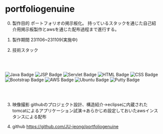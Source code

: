 # portfoliogenuine
0. 製作目的
   ポートフォリオの掲示板化。 持っているスタックを通じた自己紹介用掲示板製作とawsを通じた配布過程まで進行する。



1. 製作期間
   231106~231109(実施中)



2. 技術スタック
   <!DOCTYPE html>
<html lang="en">
<head>
    <meta charset="UTF-8">
    <meta name="viewport" content="width=device-width, initial-scale=1.0">
</head>
<body>
   
   <br><br>

<!-- Java Badge -->
   <img src="https://img.shields.io/badge/Java-007396?style=for-the-badge&logo=java&logoColor=white" alt="Java Badge">

<!-- JSP Badge -->
   <img src="https://img.shields.io/badge/JSP-FF0000?style=for-the-badge&logoColor=white" alt="JSP Badge">

<!-- Servlet Badge -->
   <img src="https://img.shields.io/badge/Servlet-00B2A9?style=for-the-badge&logo=java&logoColor=white" alt="Servlet Badge">

<!-- HTML Badge -->
   <img src="https://img.shields.io/badge/HTML-E44D26?style=for-the-badge&logo=html5&logoColor=white" alt="HTML Badge">

<!-- CSS Badge -->
   <img src="https://img.shields.io/badge/CSS-264DE4?style=for-the-badge&logo=css3&logoColor=white" alt="CSS Badge">

<!-- Bootstrap Badge -->
   <img src="https://img.shields.io/badge/Bootstrap-563D7C?style=for-the-badge&logo=bootstrap&logoColor=white" alt="Bootstrap Badge">

<!-- AWS Badge -->
   <img src="https://img.shields.io/badge/AWS-FF9900?style=for-the-badge&logo=amazon-aws&logoColor=white" alt="AWS Badge">

<!-- Ubuntu Badge -->
   <img src="https://img.shields.io/badge/Ubuntu-E95420?style=for-the-badge&logo=ubuntu&logoColor=white" alt="Ubuntu Badge">

<!-- Putty Badge -->
<img src="https://img.shields.io/badge/Putty-0076C8?style=for-the-badge&logo=putty&logoColor=white" alt="Putty Badge">

<br><br>

</body>
</html>


3. 映像撮影
   githubのプロジェクト設計、構造紹介→eclipseに内蔵されたtomcatによるアプリケーション試演→あらかじめ設定しておいたawsインスタンスによる配布


4. github
   https://github.com/JU-jeong/portfoliogenuine
